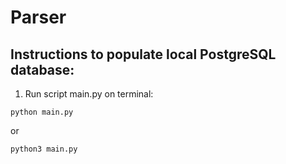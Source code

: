 # Parser

## Instructions to populate local PostgreSQL database:  

1. Run script main.py on terminal: 
 ```console
python main.py 
```  
or
 ```console
python3 main.py 
```  

